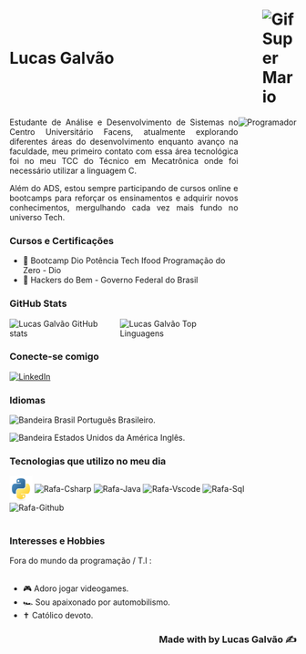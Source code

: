 <h1 style="display: flex; align-items: center; justify-content: space-between;">
    <span>Lucas Galvão</span>
    <img alt="Gif Super Mario" width="60px" src="https://i.pinimg.com/originals/19/29/ca/1929ca7713e7b8242c7af1ba50c5c00e.gif">
</h1>


<img align="right" alt="Programador" height="380" src="https://img.freepik.com/free-vector/code-typing-concept-illustration_114360-3581.jpg?w=740&t=st=1702675153~exp=1702675753~hmac=58af2c269b1ea4e352930504100dc5b6f612be0cd6aa40f937f1c515e2b9341e">


<p align="justify">Estudante de Análise e Desenvolvimento de Sistemas no Centro Universitário Facens, atualmente explorando diferentes áreas do desenvolvimento enquanto avanço na faculdade, meu primeiro contato com essa área tecnológica foi no meu TCC do Técnico em Mecatrônica onde foi necessário utilizar a linguagem C. 
</p>


<p align="justify">Além do ADS, estou sempre participando de cursos online e bootcamps para reforçar os ensinamentos e adquirir novos conhecimentos, mergulhando cada vez mais fundo no universo Tech.
</p>


<h3 align="left">Cursos e Certificações</h3>
<ul>
    <li>📖 Bootcamp Dio Potência Tech Ifood Programação do Zero - Dio</li>
    <li>📖 Hackers do Bem - Governo Federal do Brasil</li>
</ul>


<h3 align="left">GitHub Stats</h3>

<div style="display: flex; justify-content: space-between;">
    <img src="https://github-readme-stats.vercel.app/api?username=lucasgalvao111&show_icons=true&theme=merko" alt="Lucas Galvão GitHub stats" style="margin-right: 10px;"/>
    <img src="https://github-readme-stats.vercel.app/api/top-langs/?username=lucasgalvao111&layout=compact&theme=merko" alt="Lucas Galvão Top Linguagens"/>
</div>


<h3 align="left">Conecte-se comigo</h3>

[![LinkedIn](https://img.shields.io/badge/-LinkedIn-0077B5?style=for-the-badge&logo=linkedin&logoColor=FFFFFF&color=0077B5)](https://www.linkedin.com/in/lucasgalv%C3%A3o)


<h3 align="left">Idiomas</h3>
<p align="justify">
    <img alt="Bandeira Brasil" width="40" src="https://images.emojiterra.com/twitter/v14.0/512px/1f1e7-1f1f7.png"> Português Brasileiro.
</p>

<p align="justify">
    <img alt="Bandeira Estados Unidos da América" width="40" src="https://images.emojiterra.com/twitter/v14.0/512px/1f1fa-1f1f8.png"> Inglês.
</p>


<h3 align="left">Tecnologias que utilizo no meu dia</h3>
<div style="display: inline_block">
  <img align="center" alt="Rafa-Python" height="45" width="40" src="https://raw.githubusercontent.com/devicons/devicon/master/icons/python/python-original.svg">
  <img align="center" alt="Rafa-Csharp" height="45" width="40" src="https://cdn.jsdelivr.net/gh/devicons/devicon/icons/c/c-original.svg">
  <img align="center" alt="Rafa-Java" height="45" width="40" src="https://cdn.jsdelivr.net/gh/devicons/devicon@latest/icons/java/java-original-wordmark.svg">
  <img align="center" alt="Rafa-Vscode" height="45" width="40" src="https://cdn.jsdelivr.net/gh/devicons/devicon@latest/icons/vscode/vscode-original.svg">
  <img align="center" alt="Rafa-Sql" height="45" width="40" src="https://cdn.jsdelivr.net/gh/devicons/devicon@latest/icons/azuresqldatabase/azuresqldatabase-original.svg">
  <img align="center" alt="Rafa-Github" height="45" width="40" src="https://cdn.jsdelivr.net/gh/devicons/devicon@latest/icons/github/github-original.svg">
</div>
<br>


<h3 align="left">Interesses e Hobbies</h3>
Fora do mundo da programação / T.I :<br><br>

<ul>
    <li>🎮 Adoro jogar videogames.</li>
    <li>🏎️ Sou apaixonado por automobilismo.</li>
    <li>✝️ Católico devoto.</li>
</ul>


<h3 align="right">Made with by Lucas Galvão ✍️</h3>
